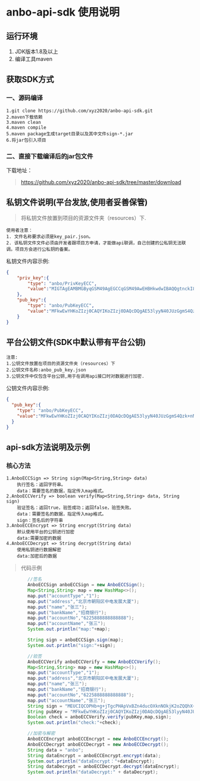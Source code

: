 # anbo-api-sdk 使用说明

## 运行环境

1. JDK版本1.8及以上
2. 编译工具maven

## 获取SDK方式

### 一、源码编译

    1.git clone https://github.com/xyz2020/anbo-api-sdk.git
    2.maven下载依赖
    3.maven clean 
    4.maven compile
    5.maven package生成target目录以及其中文件sign-*.jar
    6.将jar包引入项目

### 二、直接下载编译后的jar包文件

下载地址：
> https://github.com/xyz2020/anbo-api-sdk/tree/master/download

## 私钥文件说明(平台发放,使用者妥善保管)

> 将私钥文件放置到项目的资源文件夹（resources）下.

    使用者注意：
    1. 文件名称要求必须是key_pair.json。
    2. 该私钥文件文件必须由开发者跟项目方申请，才能做api联调，自己创建的公私钥无法联调。项目方会进行公私钥的备案。

私钥文件内容示例:

```json
{
    "priv_key":{
        "type": "anbo/PrivKeyECC",
        "value":"MIGTAgEAMBMGByqGSM49AgEGCCqGSM49AwEHBHkwdwIBAQQgtnckI8teu4j2G7uIREXhGBuG4RskNKT1xj6cIz0X21+gCgYIKoZIzj0DAQehRANCAATneXLI3jQlTMaCZLhDOT6c2eZsikoFKoUbkHXMMp1Q38Fn+ycJZum8a05b2T3g9vEa/QtHEoVLxAuwXDtt3T5D"
    },
    "pub_key":{
        "type": "anbo/PubKeyECC",
        "value":"MFkwEwYHKoZIzj0CAQYIKoZIzj0DAQcDQgAE53lyyN40JUzGgmS4Qzk+nNnmbIpKBSqFG5B1zDKdUN/BZ/snCWbpvGtOW9k94PbxGv0LRxKFS8QLsFw7bd0+Qw=="
    }
}
```

## 平台公钥文件(SDK中默认带有平台公钥)

    注意:
    1.公钥文件放置在项目的资源文件夹（resources）下
    2.公钥文件名称:anbo_pub_key.json
    3.公钥文件中仅包含平台公钥,用于在调用api接口时对数据进行加密.

公钥文件内容示例:

```json
{
  "pub_key":{
    "type": "anbo/PubKeyECC",
    "value":"MFkwEwYHKoZIzj0CAQYIKoZIzj0DAQcDQgAE53lyyN40JUzGgmS4Qzk+nNnmbIpKBSqFG5B1zDKdUN/BZ/snCWbpvGtOW9k94PbxGv0LRxKFS8QLsFw7bd0+Qw=="
  }
}
```

## api-sdk方法说明及示例

### 核心方法

    1.AnboECCSign => String sign(Map<String,String> data)
        执行签名：返回字符串。
        data：需要签名的数据，指定传入map格式。
    2.AnboECCVerify => boolean verify(Map<String,String> data, String sign)
        验证签名：返回true，验签成功；返回false，验签失败。
        data：需要签名的数据，指定传入map格式。
        sign：签名后的字符串
    3.AnboECCEncrypt => String encrypt(String data)
        默认使用平台的公钥进行加密
        data:需要加密的数据
    4.AnboECCDecrypt => String decrypt(String data)
        使用私钥进行数据解密
        data:加密后的数据

> 代码示例

```java
        //签名
        AnboECCSign anboECCSign = new AnboECCSign();
        Map<String,String> map = new HashMap<>();
        map.put("accountType","1");
        map.put("address","北京市朝阳区中电发展大厦");
        map.put("name","张三");
        map.put("bankName","招商银行");
        map.put("accountNo","6225888888888888");
        map.put("accountName","张三");
        System.out.println("map:"+map);

        String sign = anboECCSign.sign(map);
        System.out.println("sign:"+sign);

```

```java
        //验签
        AnboECCVerify anboECCVerify = new AnboECCVerify();
        Map<String,String> map = new HashMap<>();
        map.put("accountType","1");
        map.put("address","北京市朝阳区中电发展大厦");
        map.put("name","张三");
        map.put("bankName","招商银行");
        map.put("accountNo","6225888888888888");
        map.put("accountName","张三");
        String sign = "MEUCIQCOPHb+g+jTgcPHApVxBZn4ducOXknNOkjK2oZQQhX+MwIgbnIzi/+cZzm9388t3fK6FWpYsjGsgveAPfMDFS+IKPk=";
        String pubKey = "MFkwEwYHKoZIzj0CAQYIKoZIzj0DAQcDQgAE53lyyN40JUzGgmS4Qzk+nNnmbIpKBSqFG5B1zDKdUN/BZ/snCWbpvGtOW9k94PbxGv0LRxKFS8QLsFw7bd0+Qw==";
        Boolean check = anboECCVerify.verify(pubKey,map,sign);
        System.out.println("check:"+check);
```

```java
        //加密与解密
        AnboECCEncrypt anboECCEncrypt = new AnboECCEncrypt();
        AnboECCDecrypt anboECCDecrypt = new AnboECCDecrypt();
        String data = "anbo";
        String dataEncrypt = anboECCEncrypt.encrypt(data);
        System.out.println("dataEncrypt："+dataEncrypt);
        String dataDecrypt = anboECCDecrypt.decrypt(dataEncrypt);
        System.out.println("dataDecrypt:" + dataDecrypt);
```